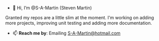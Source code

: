 - 👋 Hi, I’m @S-A-Martin (Steven Martin)

Granted my repos are a little slim at the moment. I'm working on adding more projects, improving unit testing and adding more documentation. 

- 📫 **Reach me by**: Emailing S-A-Martin@hotmail.com

<!---
S-A-Martin/S-A-Martin is a ✨ special ✨ repository because its `README.md` (this file) appears on your GitHub profile.
You can click the Preview link to take a look at your changes.
--->
